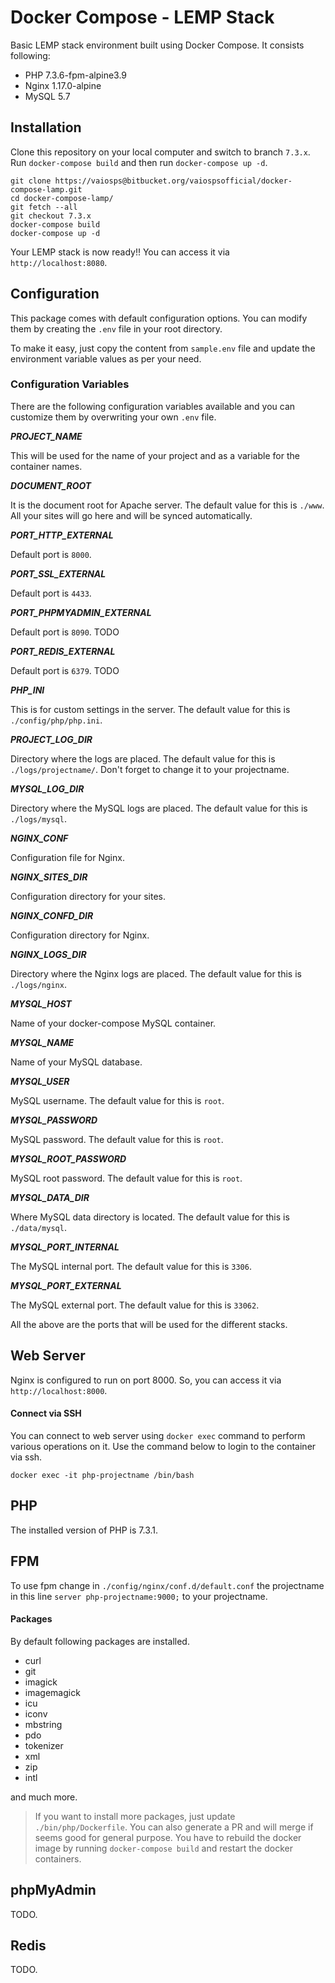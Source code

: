 # Docker Compose - LEMP Stack

Basic LEMP stack environment built using Docker Compose. It consists following:

* PHP 7.3.6-fpm-alpine3.9
* Nginx 1.17.0-alpine
* MySQL 5.7

## Installation

Clone this repository on your local computer and switch to branch `7.3.x`.
Run `docker-compose build` and then run `docker-compose up -d`.

```shell
git clone https://vaiosps@bitbucket.org/vaiospsofficial/docker-compose-lamp.git
cd docker-compose-lamp/
git fetch --all
git checkout 7.3.x
docker-compose build
docker-compose up -d
```

Your LEMP stack is now ready!! You can access it via `http://localhost:8080`.

## Configuration

This package comes with default configuration options. You can modify them by creating the `.env` file in your root directory.

To make it easy, just copy the content from `sample.env` file and update the environment variable values as per your need.

### Configuration Variables

There are the following configuration variables available and you can customize them by overwriting your own `.env` file.

_**PROJECT_NAME**_

This will be used for the name of your project and as a variable for the container names.

_**DOCUMENT_ROOT**_

It is the document root for Apache server. The default value for this is `./www`. All your sites will go here and will be synced automatically.

_**PORT_HTTP_EXTERNAL**_

Default port is `8000`.

_**PORT_SSL_EXTERNAL**_

Default port is `4433`.

_**PORT_PHPMYADMIN_EXTERNAL**_

Default port is `8090`. TODO

_**PORT_REDIS_EXTERNAL**_

Default port is `6379`. TODO

_**PHP_INI**_

This is for custom settings in the server. The default value for this is `./config/php/php.ini`.

_**PROJECT_LOG_DIR**_

Directory where the logs are placed. The default value for this is `./logs/projectname/`. Don't forget to change it to your projectname.

_**MYSQL_LOG_DIR**_

Directory where the MySQL logs are placed. The default value for this is `./logs/mysql`.

_**NGINX_CONF**_

Configuration file for Nginx.

_**NGINX_SITES_DIR**_

Configuration directory for your sites.

_**NGINX_CONFD_DIR**_

Configuration directory for Nginx.

_**NGINX_LOGS_DIR**_

Directory where the Nginx logs are placed. The default value for this is `./logs/nginx`.

_**MYSQL_HOST**_

Name of your docker-compose MySQL container.

_**MYSQL_NAME**_

Name of your MySQL database.

_**MYSQL_USER**_

MySQL username. The default value for this is `root`. 

_**MYSQL_PASSWORD**_

MySQL password. The default value for this is `root`.

_**MYSQL_ROOT_PASSWORD**_

MySQL root password. The default value for this is `root`.

_**MYSQL_DATA_DIR**_

Where MySQL data directory is located. The default value for this is `./data/mysql`.

_**MYSQL_PORT_INTERNAL**_

The MySQL internal port. The default value for this is `3306`.

_**MYSQL_PORT_EXTERNAL**_

The MySQL external port. The default value for this is `33062`.

All the above are the ports that will be used for the different stacks.

## Web Server

Nginx is configured to run on port 8000. So, you can access it via `http://localhost:8000`.

#### Connect via SSH

You can connect to web server using `docker exec` command to perform various operations on it. Use the command below to login to the container via ssh.

```shell
docker exec -it php-projectname /bin/bash
```

## PHP

The installed version of PHP is 7.3.1.

## FPM

To use fpm change in `./config/nginx/conf.d/default.conf` the projectname in this line `server php-projectname:9000;` to your projectname.

#### Packages

By default following packages are installed.

* curl
* git
* imagick
* imagemagick
* icu 
* iconv
* mbstring
* pdo
* tokenizer
* xml
* zip
* intl

and much more.

> If you want to install more packages, just update `./bin/php/Dockerfile`. You can also generate a PR and will merge if seems good for general purpose.
> You have to rebuild the docker image by running `docker-compose build` and restart the docker containers.

## phpMyAdmin

TODO.

## Redis

TODO.